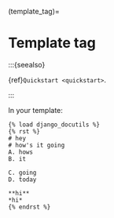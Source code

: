 (template_tag)=

# Template tag

:::{seealso}

{ref}`Quickstart <quickstart>`.

:::

In your template:

```django
{% load django_docutils %}
{% rst %}
# hey
# how's it going
A. hows
B. it

C. going
D. today

**hi**
*hi*
{% endrst %}
```
